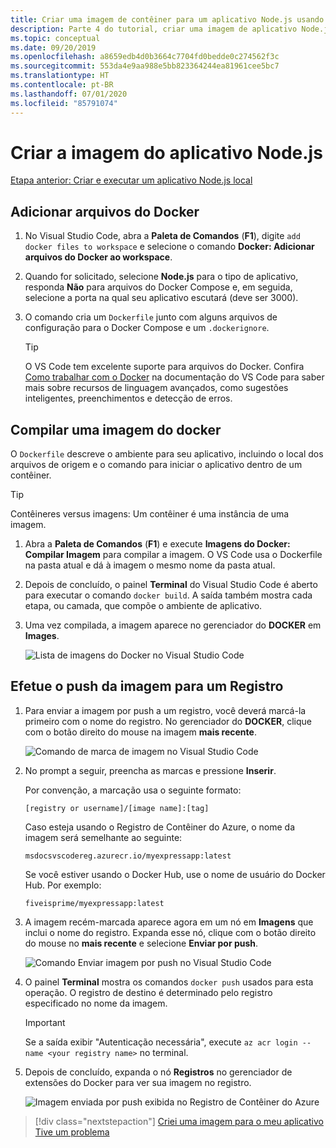 ```yaml
---
title: Criar uma imagem de contêiner para um aplicativo Node.js usando o Visual Studio Code
description: Parte 4 do tutorial, criar uma imagem de aplicativo Node.js
ms.topic: conceptual
ms.date: 09/20/2019
ms.openlocfilehash: a8659edb4d0b3664c7704fd0bedde0c274562f3c
ms.sourcegitcommit: 553da4e9aa988e5bb823364244ea81961cee5bc7
ms.translationtype: HT
ms.contentlocale: pt-BR
ms.lasthandoff: 07/01/2020
ms.locfileid: "85791074"
---
```

# <a name="create-your-nodejs-application-image"></a>Criar a imagem do aplicativo Node.js

[Etapa anterior: Criar e executar um aplicativo Node.js local](tutorial-vscode-docker-node-03.md)

## <a name="add-docker-files"></a>Adicionar arquivos do Docker

1. No Visual Studio Code, abra a **Paleta de Comandos** (**F1**), digite `add docker files to workspace` e selecione o comando **Docker: Adicionar arquivos do Docker ao workspace**.

1. Quando for solicitado, selecione **Node.js** para o tipo de aplicativo, responda **Não** para arquivos do Docker Compose e, em seguida, selecione a porta na qual seu aplicativo escutará (deve ser 3000).

1. O comando cria um `Dockerfile` junto com alguns arquivos de configuração para o Docker Compose e um `.dockerignore`.

    > [!TIP]
    > O VS Code tem excelente suporte para arquivos do Docker. Confira [Como trabalhar com o Docker](https://code.visualstudio.com/docs/azure/docker) na documentação do VS Code para saber mais sobre recursos de linguagem avançados, como sugestões inteligentes, preenchimentos e detecção de erros.

## <a name="build-a-docker-image"></a>Compilar uma imagem do docker

O `Dockerfile` descreve o ambiente para seu aplicativo, incluindo o local dos arquivos de origem e o comando para iniciar o aplicativo dentro de um contêiner.

> [!TIP]
> Contêineres versus imagens: Um contêiner é uma instância de uma imagem.

1. Abra a **Paleta de Comandos** (**F1**) e execute **Imagens do Docker: Compilar Imagem** para compilar a imagem. O VS Code usa o Dockerfile na pasta atual e dá à imagem o mesmo nome da pasta atual.

1. Depois de concluído, o painel **Terminal** do Visual Studio Code é aberto para executar o comando `docker build`. A saída também mostra cada etapa, ou camada, que compõe o ambiente de aplicativo.

1. Uma vez compilada, a imagem aparece no gerenciador do **DOCKER** em **Images**.

    ![Lista de imagens do Docker no Visual Studio Code](media/deploy-containers/image-list.png)

## <a name="push-the-image-to-a-registry"></a>Efetue o push da imagem para um Registro

1. Para enviar a imagem por push a um registro, você deverá marcá-la primeiro com o nome do registro. No gerenciador do **DOCKER**, clique com o botão direito do mouse na imagem **mais recente**.

    ![Comando de marca de imagem no Visual Studio Code](media/deploy-containers/tag-command.png)

1. No prompt a seguir, preencha as marcas e pressione **Inserir**.

    Por convenção, a marcação usa o seguinte formato:

    `[registry or username]/[image name]:[tag]`

    Caso esteja usando o Registro de Contêiner do Azure, o nome da imagem será semelhante ao seguinte:

    `msdocsvscodereg.azurecr.io/myexpressapp:latest`

    Se você estiver usando o Docker Hub, use o nome de usuário do Docker Hub. Por exemplo: 

    `fiveisprime/myexpressapp:latest`

1. A imagem recém-marcada aparece agora em um nó em **Imagens** que inclui o nome do registro. Expanda esse nó, clique com o botão direito do mouse no **mais recente** e selecione **Enviar por push**.

    ![Comando Enviar imagem por push no Visual Studio Code](media/deploy-containers/push-command.png)

1. O painel **Terminal** mostra os comandos `docker push` usados para esta operação. O registro de destino é determinado pelo registro especificado no nome da imagem.

   > [!IMPORTANT]
   > Se a saída exibir "Autenticação necessária", execute `az acr login --name <your registry name>` no terminal.

1. Depois de concluído, expanda o nó **Registros** no gerenciador de extensões do Docker para ver sua imagem no registro.

    ![Imagem enviada por push exibida no Registro de Contêiner do Azure](media/deploy-containers/image-in-acr.png)

> [!div class="nextstepaction"]
> [Criei uma imagem para o meu aplicativo](tutorial-vscode-docker-node-05.md) [Tive um problema](https://www.research.net/r/PWZWZ52?tutorial=docker-extension&step=containerize-app)
